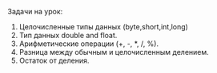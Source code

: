 Задачи на урок:
1. Целочисленные типы данных (byte,short,int,long) 
2. Тип данных double and float.
3. Арифметические операции (+, -, *, /, %).
4. Разница между обычным и целочисленным делением.
5. Остаток от деления.